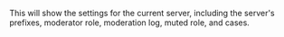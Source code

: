 This will show the settings for the current server, including the server's prefixes, moderator role, moderation log, muted role, and cases.